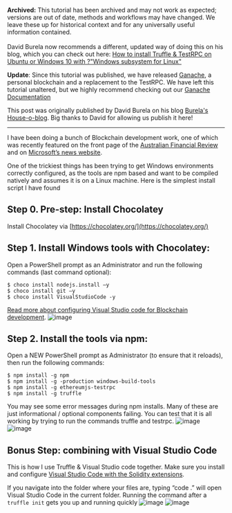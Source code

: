 <p class="alert alert-warning"><i class="far fa-exclamation-triangle"></i> <strong>Archived:</strong> This tutorial has been archived and may not work as expected; versions are out of date, methods and workflows may have changed. We leave these up for historical context and for any universally useful information contained.<br/><br/>David Burela now recommends a different, updated way of doing this on his blog, which you can check out here: <a target="_blank" href="https://davidburela.wordpress.com/2017/05/12/how-to-install-truffle-testrpc-on-ubuntu-or-windows-10-with-windows-subsystem-for-linux/">How to install Truffle & TestRPC on Ubuntu or Windows 10 with ?"Windows subsystem for Linux"</a></p>

<div class="alert alert-info">
  <p class="mb-0"><i class="far fa-info-circle"></i> <strong>Update</strong>: Since this tutorial was published, we have released <a href="/docs/ganache/overview">Ganache</a>, a personal blockchain and a replacement to the TestRPC. We have left this tutorial unaltered, but we highly recommend checking out our <a href="https://www.trufflesuite.com/ganache">Ganache Documentation</a></p>
</div>

This post was originally published by David Burela on his blog [Burela's House-o-blog](https://davidburela.wordpress.com/2016/11/18/how-to-install-truffle-testrpc-on-windows-for-blockchain-development/). Big thanks to David for allowing us publish it here!

-------------------

I have been doing a bunch of Blockchain development work, one of which was recently featured on the front page of the [Australian Financial
Review](http://www.afr.com/technology/webjet-moves-early-with-microsoft-to-create-first-blockchain-for-hotel-bookings-20161104-gshwra) and on [Microsoft’s news website](https://news.microsoft.com/en-au/2016/11/08/webjet-and-microsoft-build-first-of-a-kind-travel-industry-blockchain-solution/).

One of the trickiest things has been trying to get Windows environments correctly configured, as the tools are npm based and want to be compiled natively and assumes it is on a Linux machine. Here is the simplest install script I have found

## Step 0. Pre-step: Install Chocolatey

Install Chocolatey via [https://chocolatey.org/](https://chocolatey.org/)

## Step 1. Install Windows tools with Chocolatey:

Open a PowerShell prompt as an Administrator and run the following commands (last command optional):

```shell
$ choco install nodejs.install –y
$ choco install git –y
$ choco install VisualStudioCode -y
```

[Read more about configuring Visual Studio code for Blockchain development](/tutorials/configuring-visual-studio-code).
![image](https://davidburela.files.wordpress.com/2016/11/image.png)

## Step 2. Install the tools via npm:
Open a NEW PowerShell prompt as Administrator (to ensure that it reloads), then run the following commands:

```shell
$ npm install -g npm
$ npm install -g -production windows-build-tools
$ npm install -g ethereumjs-testrpc
$ npm install -g truffle
```

You may see some error messages during npm installs. Many of these are just informational / optional components failing. You can test that it is all working by trying to run the commands truffle and testrpc.
![image](https://davidburela.files.wordpress.com/2016/11/image1.png)
![image](https://davidburela.files.wordpress.com/2016/11/image2.png)

## Bonus Step: combining with Visual Studio Code

This is how I use Truffle & Visual Studio code together. Make sure you install and configure [Visual Studio Code with the Solidity extensions](https://davidburela.wordpress.com/2016/11/18/configuring-visual-studio-code-for-ethereum-blockchain-development/).

If you navigate into the folder where your files are, typing “code .” will open Visual Studio Code in the current folder. Running the command after a `truffle init` gets you up and running quickly
![image](https://davidburela.files.wordpress.com/2016/11/image_thumb6.png?w=1212&h=356)
![image](https://davidburela.files.wordpress.com/2016/11/image_thumb7.png?w=1893&h=1563)
